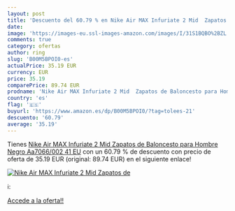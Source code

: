 ```yaml
---
layout: post
title: 'Descuento del 60.79 % en Nike Air MAX Infuriate 2 Mid  Zapatos de'
date: 
image: 'https://images-eu.ssl-images-amazon.com/images/I/31S1BQBO%2BZL._SL200_.jpg'
comments: true
category: ofertas
author: ring
slug: 'B00M5BPOI0-es'
actualPrice: 35.19 EUR
currency: EUR
price: 35.19
comparePrice: 89.74 EUR
prodname: 'Nike Air MAX Infuriate 2 Mid  Zapatos de Baloncesto para Hombre  Negro  Aa7066/002   41 EU'
country: 'es'
flag: '🇪🇸'
buyurl: 'https://www.amazon.es/dp/B00M5BPOI0/?tag=tolees-21'
descuento: '60.79'
average: '35.19'
---
```


Tienes [Nike Air MAX Infuriate 2 Mid  Zapatos de Baloncesto para Hombre  Negro  Aa7066/002   41 EU](https://www.amazon.es/dp/B00M5BPOI0/?tag=tolees-21) con un 60.79 % de descuento con precio de oferta de 35.19 EUR (original: 89.74 EUR) en el siguiente enlace!

[![Nike Air MAX Infuriate 2 Mid  Zapatos de](https://images-eu.ssl-images-amazon.com/images/I/31S1BQBO%2BZL._SL200_.jpg)](https://www.amazon.es/dp/B00M5BPOI0/?tag=tolees-21)

ℹ️:


[Accede a la oferta!!](https://www.amazon.es/dp/B00M5BPOI0/?tag=tolees-21)
